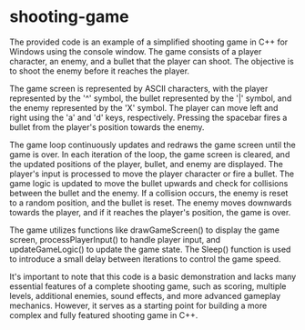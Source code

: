 # shooting-game
The provided code is an example of a simplified shooting game in C++ for Windows using the console window. The game consists of a player character, an enemy, and a bullet that the player can shoot. The objective is to shoot the enemy before it reaches the player.

The game screen is represented by ASCII characters, with the player represented by the '^' symbol, the bullet represented by the '|' symbol, and the enemy represented by the 'X' symbol. The player can move left and right using the 'a' and 'd' keys, respectively. Pressing the spacebar fires a bullet from the player's position towards the enemy.

The game loop continuously updates and redraws the game screen until the game is over. In each iteration of the loop, the game screen is cleared, and the updated positions of the player, bullet, and enemy are displayed. The player's input is processed to move the player character or fire a bullet. The game logic is updated to move the bullet upwards and check for collisions between the bullet and the enemy. If a collision occurs, the enemy is reset to a random position, and the bullet is reset. The enemy moves downwards towards the player, and if it reaches the player's position, the game is over.

The game utilizes functions like drawGameScreen() to display the game screen, processPlayerInput() to handle player input, and updateGameLogic() to update the game state. The Sleep() function is used to introduce a small delay between iterations to control the game speed.

It's important to note that this code is a basic demonstration and lacks many essential features of a complete shooting game, such as scoring, multiple levels, additional enemies, sound effects, and more advanced gameplay mechanics. However, it serves as a starting point for building a more complex and fully featured shooting game in C++.
